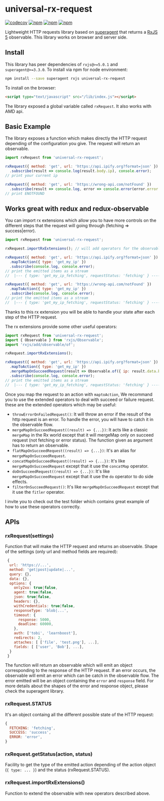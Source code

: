 # universal-rx-request 
[![codecov](https://codecov.io/gh/datacamp/universal-rx-request/branch/master/graph/badge.svg)](https://codecov.io/gh/datacamp/universal-rx-request)
[![npm](https://img.shields.io/npm/l/universal-rx-request.svg)]()
[![npm](https://img.shields.io/npm/dt/universal-rx-request.svg)]()
[![npm](https://img.shields.io/npm/v/universal-rx-request.svg)]()

Lightweight HTTP requests library based on [superagent](https://github.com/visionmedia/superagent) that returns a [RxJS 5](https://github.com/ReactiveX/rxjs) observable. This library works on browser and server side. 

## Install 
This library has peer dependencies of `rxjs@>=5.0.1` and `superagent@>=3.3.0`.
To install via npm for node environment:
```bash
npm install --save superagent rxjs universal-rx-request
```

To install on the browser:
```html
<script type="text/javascript" src="/lib/index.js"></script>
```
The library exposed a global variable called `rxRequest`. It also works with AMD api.

## Basic Example

The library exposes a function which makes directly the HTTP request depending of the configuration you give. The request will return an observable.
```js
import rxRequest from 'universal-rx-request';

rxRequest({ method: 'get', url: 'https://api.ipify.org?format=json' })
  .subscribe(result => console.log(result.body.ip), console.error);
// print your current ip

rxRequest({ method: 'get', url: 'https://wrong-api.com/notFound' })
  .subscribe(result => console.log, error => console.error(error.error.errno));
// print ENOTFOUND
```

## Works great with redux and redux-observable

You can import rx extensions which allow you to have more controls on the different steps that the request will going through (fetching => success|error). 
```js
import rxRequest from 'universal-rx-request';

rxRequest.importRxExtensions(); // will add operators for the observables. You only have to do once

rxRequest({ method: 'get', url: 'https://api.ipify.org?format=json' })
  .mapToAction({ type: 'get_my_ip' })
  .subscribe(console.log, console.error);
// print the emitted items as a stream
//  |--- { type: 'get_my_ip_fetching', requestStatus: 'fetching' } ------ { type: 'get_my_ip_success', requestStatus: 'success',  data: reponse } ----|

rxRequest({ method: 'get', url: 'https://wrong-api.com/notFound' })
  .mapToAction({ type: 'get_my_ip' })
  .subscribe(console.log, console.error);
// print the emitted items as a stream
//  |--- { type: 'get_my_ip_fetching', requestStatus: 'fetching' } ------ { type: 'get_my_ip_error', requestStatus: 'error',  error: error } ----|
```
Thanks to this rx extension you will be able to handle your state after each step of the HTTP request.

The rx extensions provide some other useful operators:
```js
import rxRequest from 'universal-rx-request';
import { Observable } from 'rxjs/Observable';
import 'rxjs/add/observable/of';

rxRequest.importRxExtensions();

rxRequest({ method: 'get', url: 'https://api.ipify.org?format=json' })
  .mapToAction({ type: 'get_my_ip' })
  .mergeMapOnSucceedRequest(result => Observable.of({ ip: result.data.body.ip }))
  .subscribe(console.log, console.error);
// print the emitted items as a stream
//  |--- { type: 'get_my_ip_fetching', requestStatus: 'fetching' } ------ { ip: 'xxx.xxx.xxx.x' } ----|
```

Once you map the request to an action with `maptoAction`, We recommand you to use the extended operators to deal with succeed or failure request. these are the extended operators which may be useful:
- `throwErrorOnFailedRequest()`: It will throw an error if the result of the http request is an error. To handle the error, you will have to catch it in the observable flow.
- `mergeMapOnSucceedRequest((result) => {...})`: It acts like a classic `mergeMap` in the Rx world except that it will mergeMap only on succeed request (not fetching or error status). The function given as argument has to return an observable.
- `flatMapOnSucceedRequest((result) => {...})`: It's an alias for `mergeMapOnSucceedRequest`.
- `concatMapOnSucceedRequest((result) => {...})`: It's like `mergeMapOnSucceedRequest` except that it use the `concatMap` operator.
- `doOnSucceedRequest((result) => {...})`: It's like `mergeMapOnSucceedRequest` except that it use the `do` operator to do side effects.
- `filterOnSucceedRequest()`: It's like `mergeMapOnSucceedRequest` except that it use the `fitler` operator.

I invite you to check out the test folder which contains great example of how to use these operators correctly.

## APIs

### rxRequest(settings)
Function that will make the HTTP request and returns an observable. Shape of the settings (only url and method fields are required):
```js
 {
  url: 'https://...',
  method: 'get|post|update|...',
  query: {},
  data: {},
  options: {
    only2xx: true|false,
    agent: true|false,
    json: true|false,
    headers: {},
    withCredentials: true|false,
    responseType: 'blob|...',
    timeout: {
      response: 5000,
      deadline: 60000,
    },
    auth: ['tobi', 'learnboost'],
    redirects: 2,
    attaches: [ ['file', 'test.png'], ...],
    fields: [ ['user', 'Bob'], ...],
  }
 }
```
The function will return an observable which will emit an object corresponding to the response of the HTTP request. If an error occurs, the observable will emit an error which can be catch in the observable flow. The error emitted will be an object containing the `error` and `response` field. For more details about the shapes of the error and response object, please check the superagent library.

### rxRequest.STATUS
It's an object containg all the different possible state of the HTTP request:
```js
{
  FETCHING: 'fetching',
  SUCCESS: 'success',
  ERROR: 'error',
}
```

### rxRequest.getStatus(action, status)
Facility to get the type of the emitted action depending of the action object (`{ type: ... }`) and the status (rxRequest.STATUS).

### rxRequest.importRxExtensions()
Function to extend the observable with new operators described above.
